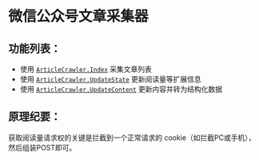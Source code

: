 # 微信公众号文章采集器

## 功能列表：
- 使用 [`ArticleCrawler.Index`](#) 采集文章列表
- 使用 [`ArticleCrawler.UpdateState`](#) 更新阅读量等扩展信息 
- 使用 [`ArticleCrawler.UpdateContent`](#) 更新内容并转为结构化数据

## 原理纪要：
获取阅读量请求权的关键是拦截到一个正常请求的 cookie（如拦截PC或手机），然后组装POST即可。